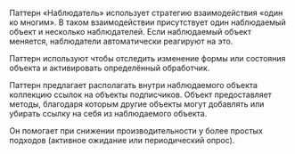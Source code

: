 Паттерн «Наблюдатель» использует стратегию взаимодействия «один ко многим». В таком взаимодействии присутствует один наблюдаемый объект и несколько наблюдателей. Если наблюдаемый объект меняется, наблюдатели автоматически реагируют на это.

Паттерн используют чтобы отследить изменение формы или состояния объекта и активировать определённый обработчик.

Паттерн предлагает располагать внутри наблюдаемого объекта коллекцию ссылок на объекты подписчиков. Объект предоставляет методы, благодаря которым другие объекты могут добавлять или убирать ссылку на себя из наблюдаемого объекта.

Он помогает при снижении производительности у более простых подходов (активное ожидание или периодический опрос).